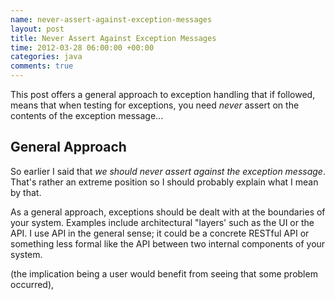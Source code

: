 ```yaml
---
name: never-assert-against-exception-messages
layout: post
title: Never Assert Against Exception Messages
time: 2012-03-28 06:00:00 +00:00
categories: java 
comments: true
---
```


This post offers a general approach to exception handling that if followed, means that when testing for exceptions,
you need _never_ assert on the contents of the exception message...

<!-- more -->

## General Approach

So earlier I said that _we should never assert against the exception message_. That's rather an extreme position so I
 should probably explain what I mean by that.

As a general approach, exceptions should be dealt with at the boundaries of your system. Examples include
architectural "layers' such as the UI or the API. I use API in the general sense; it could be a concrete RESTful API
 or something less formal like the API between two internal components of your system.

(the implication being a user would benefit from seeing that some problem occurred), 

